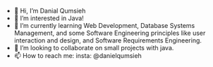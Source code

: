 - 👋 Hi, I’m Danial Qumsieh 
- 👀 I’m interested in Java!
- 🌱 I’m currently learning Web Development, Database Systems Management, and some Software Engineering principles like user interaction and design,  and Software Requirements Engineering.
- 💞️ I’m looking to collaborate on small projects with java.
- 📫 How to reach me: insta: @danielqumsieh

<!---
danielqum123/danielqum123 is a ✨ special ✨ repository because its `README.md` (this file) appears on your GitHub profile.
You can click the Preview link to take a look at your changes.
--->
